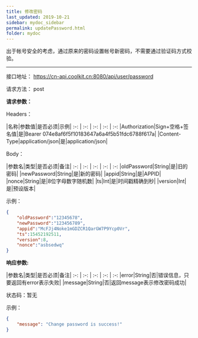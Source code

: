 ```yaml
---
title: 修改密码
last_updated: 2019-10-21
sidebar: mydoc_sidebar
permalink: updatePassword.html
folder: mydoc
---
```


出于帐号安全的考虑，通过原来的密码设置帐号新密码，不需要通过验证码方式校验。

---

接口地址： https://cn-api.coolkit.cn:8080/api/user/password

请求方法： post

**请求参数：**

Headers：

|名称|参数值|是否必须|示例|
:-: | :-: | :-: | :-: | :-:
|Authorization|Sign+空格+签名值|是|Bearer 074e8af6f5f10183647a6a4f5b51fdc6788f617a|
|Content-Type|application/json|是|application/json|

Body：

|参数名|类型|是否必须|备注|
:-: | :-: | :-: | :-: | :-:
|oldPassword|String|是|旧的密码|
|newPassword|String|是|新的密码|
|appid|String|是|APPID|
|nonce|String|是|8位字母数字随机数|
|ts|Int|是|时间戳精确到秒|
|version|Int|是|预设版本|

示例：

```Json
{
    "oldPassword":"12345678",
    "newPassword":"123456789",
    "appid":"McFJj4Noke1mGDZCR1QarGW7P9Ycp0Vr",
    "ts":15452192511,
    "version":8,
    "nonce":"asbsedwq"
}
```

**响应参数:**

|参数名|类型|是否必须|备注|
:-: | :-: | :-: | :-: | :-:
|error|String|否|错误信息，只要返回有error表示失败|
|message|String|否|返回message表示修改密码成功|

状态码：暂无

示例：

```Json
{
    "message": "Change password is success!"
}
```